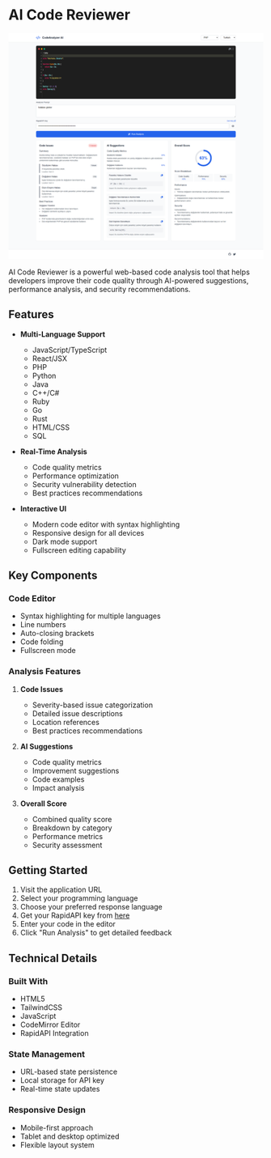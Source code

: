 # AI Code Reviewer

![AI Code Reviewer Preview](preview.png)

AI Code Reviewer is a powerful web-based code analysis tool that helps developers improve their code quality through AI-powered suggestions, performance analysis, and security recommendations.

## Features

- **Multi-Language Support**
  - JavaScript/TypeScript
  - React/JSX
  - PHP
  - Python
  - Java
  - C++/C#
  - Ruby
  - Go
  - Rust
  - HTML/CSS
  - SQL

- **Real-Time Analysis**
  - Code quality metrics
  - Performance optimization
  - Security vulnerability detection
  - Best practices recommendations

- **Interactive UI**
  - Modern code editor with syntax highlighting
  - Responsive design for all devices
  - Dark mode support
  - Fullscreen editing capability

## Key Components

### Code Editor
- Syntax highlighting for multiple languages
- Line numbers
- Auto-closing brackets
- Code folding
- Fullscreen mode

### Analysis Features
1. **Code Issues**
   - Severity-based issue categorization
   - Detailed issue descriptions
   - Location references
   - Best practices recommendations

2. **AI Suggestions**
   - Code quality metrics
   - Improvement suggestions
   - Code examples
   - Impact analysis

3. **Overall Score**
   - Combined quality score
   - Breakdown by category
   - Performance metrics
   - Security assessment

## Getting Started

1. Visit the application URL
2. Select your programming language
3. Choose your preferred response language
4. Get your RapidAPI key from [here](https://rapidapi.com/bilgisamapi-api2/api/generative-ai-api-openai-gpt-4o-api-ai-integration)
5. Enter your code in the editor
6. Click "Run Analysis" to get detailed feedback

## Technical Details

### Built With
- HTML5
- TailwindCSS
- JavaScript
- CodeMirror Editor
- RapidAPI Integration

### State Management
- URL-based state persistence
- Local storage for API key
- Real-time state updates

### Responsive Design
- Mobile-first approach
- Tablet and desktop optimized
- Flexible layout system